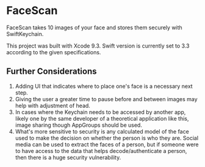 # FaceScan

FaceScan takes 10 images of your face and stores them securely with SwiftKeychain. 

This project was built with Xcode 9.3. Swift version is currently set to 3.3 according to the given specifications.

## Further Considerations
1. Adding UI that indicates where to place one's face is a necessary next step.
1. Giving the user a greater time to pause before and between images may help with adjustment of head.
1. In cases where the Keychain needs to be accessed by another app, likely one by the same developer of a theoretical application like this, image sharing though AppGroups should be used.
1. What's more sensitive to security is any calculated model of the face used to make the decision on whether the person is who they are. Social media can be used to extract the faces of a person, but if someone were to have access to the data that helps decode/authenticate a person, then there is a huge security vulnerability.
